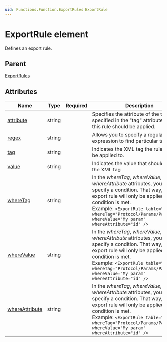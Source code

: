 ```yaml
---
uid: Functions.Function.ExportRules.ExportRule
---
```


# ExportRule element

Defines an export rule.

## Parent

[ExportRules](xref:Functions.Function.ExportRules)

## Attributes

|Name|Type|Required|Description|
|--- |--- |--- |--- |
|[attribute](xref:Functions.Function.ExportRules.ExportRule-attribute)|string||Specifies the attribute of the tag specified in the "tag" attribute to which this rule should be applied.|
|[regex](xref:Functions.Function.ExportRules.ExportRule-regex)|string||Allows you to specify a regular expression to find particular tag values.|
|[tag](xref:Functions.Function.ExportRules.ExportRule-tag)|string||Indicates the XML tag the rule should be applied to.|
|[value](xref:Functions.Function.ExportRules.ExportRule-value)|string||Indicates the value that should be set in the XML tag.|
|[whereTag](xref:Functions.Function.ExportRules.ExportRule-whereTag)|string||In the *whereTag*, *whereValue*, and *whereAttribute* attributes, you can specify a condition. That way, the export rule will only be applied if the condition is met.</br>Example: `<ExportRule table="*" ... whereTag="Protocol/Params/Param/Name" whereValue="My param" whereAttribute="id" />`|
|[whereValue](xref:Functions.Function.ExportRules.ExportRule-whereValue)|string||In the *whereTag*, *whereValue*, and *whereAttribute* attributes, you can specify a condition. That way, the export rule will only be applied if the condition is met.</br>Example: `<ExportRule table="*" ... whereTag="Protocol/Params/Param/Name" whereValue="My param" whereAttribute="id" />`|
|[whereAttribute](xref:Functions.Function.ExportRules.ExportRule-whereAttribute)|string||In the *whereTag*, *whereValue*, and *whereAttribute* attributes, you can specify a condition. That way, the export rule will only be applied if the condition is met.</br>Example: `<ExportRule table="*" ... whereTag="Protocol/Params/Param/Name" whereValue="My param" whereAttribute="id" />`|
